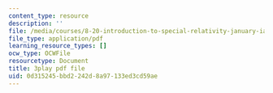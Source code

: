 ```yaml
---
content_type: resource
description: ''
file: /media/courses/8-20-introduction-to-special-relativity-january-iap-2021/0d315245bbd2242d8a97133ed3cd59ae_v5jffYzm5pg.pdf
file_type: application/pdf
learning_resource_types: []
ocw_type: OCWFile
resourcetype: Document
title: 3play pdf file
uid: 0d315245-bbd2-242d-8a97-133ed3cd59ae
---
```


